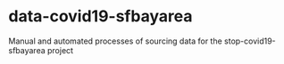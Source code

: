 # data-covid19-sfbayarea
Manual and automated processes of sourcing data for the stop-covid19-sfbayarea project
